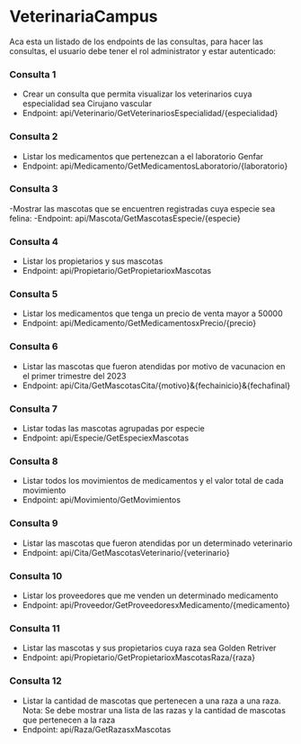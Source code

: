 # VeterinariaCampus
Aca esta un listado de los endpoints de las consultas, para hacer las consultas, el usuario debe tener el rol administrator y estar autenticado:

### Consulta 1

- Crear un consulta que permita visualizar los veterinarios cuya especialidad sea Cirujano vascular
- Endpoint: api/Veterinario/GetVeterinariosEspecialidad/{especialidad}

### Consulta 2

- Listar los medicamentos que pertenezcan a el laboratorio Genfar
- Endpoint: api/Medicamento/GetMedicamentosLaboratorio/{laboratorio}

### Consulta 3

-Mostrar las mascotas que se encuentren registradas cuya especie sea felina: 
-Endpoint: api/Mascota/GetMascotasEspecie/{especie}

### Consulta 4

- Listar los propietarios y sus mascotas
- Endpoint: api/Propietario/GetPropietarioxMascotas

### Consulta 5

- Listar los medicamentos que tenga un precio de venta mayor a 50000
- Endpoint: api/Medicamento/GetMedicamentosxPrecio/{precio}

### Consulta 6

- Listar las mascotas que fueron atendidas por motivo de vacunacion en el primer trimestre del 2023
- Endpoint: api/Cita/GetMascotasCita/{motivo}&{fechainicio}&{fechafinal}

### Consulta 7

- Listar todas las mascotas agrupadas por especie
- Endpoint: api/Especie/GetEspeciexMascotas

### Consulta 8

- Listar todos los movimientos de medicamentos y el valor total de cada movimiento
- Endpoint: api/Movimiento/GetMovimientos

### Consulta 9

- Listar las mascotas que fueron atendidas por un determinado veterinario
- Endpoint: api/Cita/GetMascotasVeterinario/{veterinario}

### Consulta 10

- Listar los proveedores que me venden un determinado medicamento
- Endpoint: api/Proveedor/GetProveedoresxMedicamento/{medicamento}

### Consulta 11

- Listar las mascotas y sus propietarios cuya raza sea Golden Retriver
- Endpoint: api/Propietario/GetPropietarioxMascotasRaza/{raza}

### Consulta 12

- Listar la cantidad de mascotas que pertenecen a una raza a una raza. Nota: Se debe mostrar una lista de las razas y la cantidad de mascotas que pertenecen a la raza
- Endpoint: api/Raza/GetRazasxMascotas
